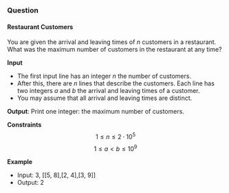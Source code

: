 ### Question
#### Restaurant Customers
You are given the arrival and leaving times of $n$ customers in a restaurant.
What was the maximum number of customers in the restaurant at any time?

**Input**
- The first input line has an integer $n$ the number of customers.
- After this, there are $n$ lines that describe the customers. Each line has two integers $a$ and $b$ the arrival and leaving times of a customer.
- You may assume that all arrival and leaving times are distinct.

**Output**: Print one integer: the maximum number of customers.

**Constraints**
$$ 1 \le n \le 2 \cdot 10^5 $$
$$ 1 \le a < b \le 10^9 $$

**Example**
- Input: 3, [[5, 8],[2, 4],[3, 9]]
- Output: 2